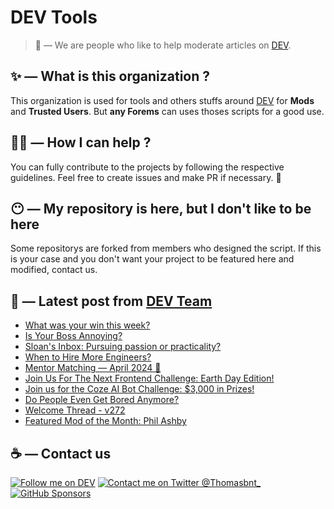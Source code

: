 # DEV Tools

> 🔧 — We are people who like to help moderate articles on [DEV](https://dev.to).

## ✨ — What is this organization ?

This organization is used for tools and others stuffs around [DEV](https://dev.to) for **Mods** and **Trusted Users**. But __any Forems__ can uses thoses scripts for a good use.


## 💪🏼 — How I can help ?

You can fully contribute to the projects by following the respective guidelines. Feel free to create issues and make PR if necessary. 🎉

## 😶 — My repository is here, but I don't like to be here

Some repositorys are forked from members who designed the script. If this is your case and you don't want your project to be featured here and modified, contact us.

## 📝 — Latest post from [DEV Team](https://dev.to/devteam)

<!-- BLOG-POST-LIST:START -->
- [What was your win this week?](https://dev.to/devteam/what-was-your-win-this-week-2l0b)
- [Is Your Boss Annoying?](https://dev.to/devteam/is-your-boss-annoying-24n5)
- [Sloan&#39;s Inbox: Pursuing passion or practicality?](https://dev.to/devteam/sloans-inbox-pursuing-passion-or-practicality-2fc7)
- [When to Hire More Engineers?](https://dev.to/devteam/when-to-hire-more-engineers-1nhm)
- [Mentor Matching — April 2024 🤝](https://dev.to/devteam/mentor-matching-april-2024-30a2)
- [Join Us For The Next Frontend Challenge: Earth Day Edition!](https://dev.to/devteam/join-us-for-the-next-frontend-challenge-earth-day-edition-52e4)
- [Join us for the Coze AI Bot Challenge: $3,000 in Prizes!](https://dev.to/devteam/join-us-for-the-coze-ai-bot-challenge-3000-in-prizes-4dp7)
- [Do People Even Get Bored Anymore?](https://dev.to/devteam/do-people-even-get-bored-anymore-2949)
- [Welcome Thread - v272](https://dev.to/devteam/welcome-thread-v272-283o)
- [Featured Mod of the Month: Phil Ashby](https://dev.to/devteam/featured-mod-of-the-month-phil-ashby-25oc)
<!-- BLOG-POST-LIST:END -->


## ☕ — Contact us

[![Follow me on DEV](https://img.shields.io/badge/dev.to-%2308090A.svg?&style=for-the-badge&logo=dev.to&logoColor=white&alt=devto)](https://dev.to/thomasbnt)
[![Contact me on Twitter @Thomasbnt_](https://img.shields.io/badge/Contact%20me%20on%20Twitter-%231DA1F2.svg?&style=for-the-badge&logo=twitter&logoColor=white&alt=twitter)](https://twitter.com/messages/1142357270-1142357270?text=Hello,%20I%20contact%20you%20from%20devtotools%20&recipient_id=1142357270) [![GitHub Sponsors](https://img.shields.io/badge/Sponsor%20me-%23EA54AE.svg?&style=for-the-badge&logo=github-sponsors&logoColor=white)](https://github.com/sponsors/thomasbnt)



